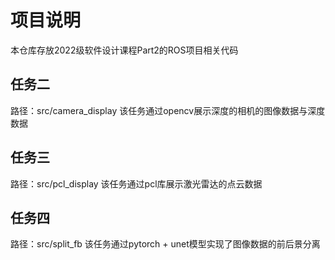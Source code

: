 # 项目说明

本仓库存放2022级软件设计课程Part2的ROS项目相关代码

## 任务二
路径：src/camera_display
该任务通过opencv展示深度的相机的图像数据与深度数据

## 任务三
路径：src/pcl_display
该任务通过pcl库展示激光雷达的点云数据

## 任务四
路径：src/split_fb
该任务通过pytorch + unet模型实现了图像数据的前后景分离